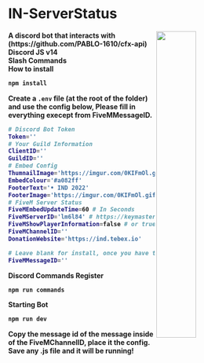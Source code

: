 # IN-ServerStatus

<img align="right" src="https://imgur.com/5N3uHl2.png" width=40%>
<strong>A discord bot that interacts with (https://github.com/PABLO-1610/cfx-api)
<br>
Discord JS v14
<br>
Slash Commands
<br>
How to install

```bash
npm install
```

Create a `.env` file (at the root of the folder) and use the config below, Please fill in everything execept from FiveMMessageID.

```bash
# Discord Bot Token
Token=''
# Your Guild Information
ClientID=''
GuildID=''
# Embed Config
ThumnailImage='https://imgur.com/0KIFmOl.gif'
EmbedColour='#a082ff'
FooterText='• IND 2022'
FooterImage='https://imgur.com/0KIFmOl.gif'
# FiveM Server Status
FiveMEmbedUpdateTime=60 # In Seconds
FiveMServerID='lm6l84' # https://keymaster.fivem.net/
FiveMShowPlayerInformation=false # or true
FiveMChannelID=''
DonationWebsite='https://ind.tebex.io'

# Leave blank for install, once you have the message ID Put it in
FiveMMessageID=''
```

Discord Commands Register

```bash
npm run commands
```

Starting Bot

```bash
npm run dev
```

Copy the message id of the message inside of the FiveMChannelID, place it the config. Save any .js file and it will be running!
